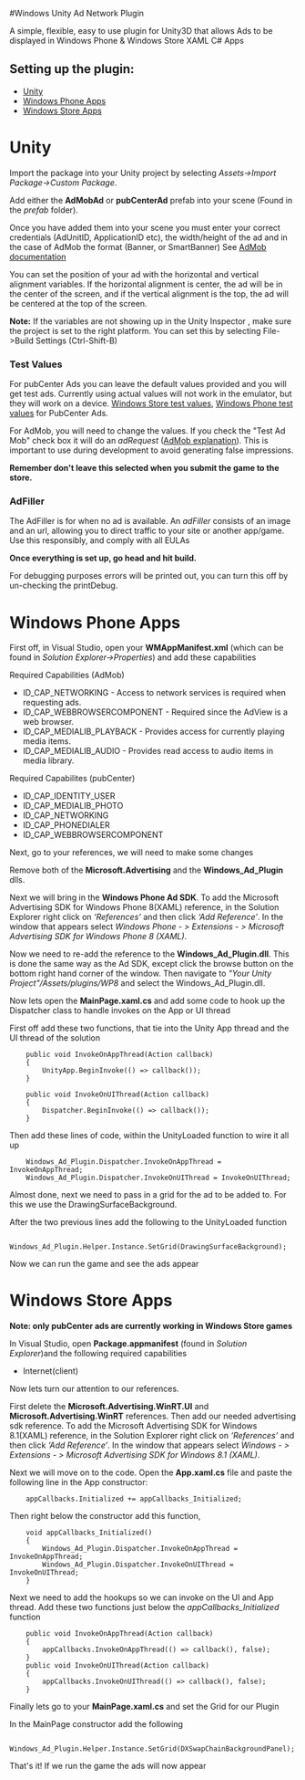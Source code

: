 #Windows Unity Ad Network Plugin

A simple, flexible, easy to use plugin for Unity3D that allows Ads to be displayed in Windows Phone &amp; Windows Store XAML C# Apps

## Setting up the plugin:
 
* [Unity](#Unity)
* [Windows Phone Apps](#WindowsPhone)
* [Windows Store Apps](#WindowsStore)
 
# <a name="Unity"></a>Unity

Import the package into your Unity project by selecting *Assets->Import Package->Custom Package*.

Add either the **AdMobAd** or **pubCenterAd** prefab into your scene (Found in the *prefab* folder).

Once you have added them into your scene you must enter your correct credentials (AdUnitID, ApplicationID etc), the width/height of the ad and in the case of AdMob the format (Banner, or SmartBanner) 
See [AdMob documentation](https://developers.google.com/mobile-ads-sdk/docs/admob/fundamentals)

You can set the position of your ad with the horizontal and vertical alignment variables. If the horizontal alignment is center, the ad will be in the center of the screen, and if the vertical alignment is the top, the ad will be centered at the top of the screen.

**Note:** If the variables are not showing up in the Unity Inspector , make sure the project is set to the right platform. You can set this by selecting File->Build Settings (Ctrl-Shift-B)

### Test Values ###
For pubCenter Ads you can leave the default values provided and you will get test ads.
Currently using actual values will not work in the emulator, but they will work on a device.
[Windows Store test values](http://msdn.microsoft.com/en-us/library/advertising-windows-test-mode-values(v=msads.10).aspx),  [Windows Phone test values](http://msdn.microsoft.com/en-us/library/advertising-mobile-windows-phone-test-mode-values(v=msads.20).aspx) for PubCenter Ads.

For AdMob, you will need to change the values. If you check the "Test Ad Mob" check box it will do an *adRequest* ([AdMob explanation](https://developers.google.com/mobile-ads-sdk/docs/admob/intermediate#wp)). This is important to use during development to avoid generating false impressions. 

**Remember don't leave this selected when you submit the game to the store.**
### AdFiller ###
The AdFiller is for when no ad is available. An *adFiller* consists of an image and an url, allowing you to direct traffic to your site or another app/game.
Use this responsibly, and comply with all EULAs 

**Once everything is set up, go head and hit build.**

For debugging purposes errors will be printed out, you can turn this off by un-checking the printDebug.


# <a name="WindowsPhone"></a>Windows Phone Apps
First off, in Visual Studio,
open your **WMAppManifest.xml** (which can be found in *Solution Explorer->Properties*) and add these capabilities

Required Capabilities (AdMob)

- ID\_CAP\_NETWORKING	- Access to network services is required when requesting ads.
- ID\_CAP\_WEBBROWSERCOMPONENT - Required since the AdView is a web browser.
- ID\_CAP\_MEDIALIB\_PLAYBACK - Provides access for currently playing media items.
- ID\_CAP\_MEDIALIB\_AUDIO - Provides read access to audio items in media library.

Required Capabilites (pubCenter)

- ID\_CAP\_IDENTITY\_USER
- ID\_CAP\_MEDIALIB\_PHOTO
- ID\_CAP\_NETWORKING
- ID\_CAP\_PHONEDIALER
- ID\_CAP\_WEBBROWSERCOMPONENT

Next, go to your references, we will need to make some changes

Remove both of the **Microsoft.Advertising** and the **Windows\_Ad\_Plugin** dlls.

Next we will bring in the **Windows Phone Ad SDK**. To add the Microsoft Advertising SDK for Windows Phone 8(XAML) reference, in the Solution Explorer right click on *‘References’* and then click *‘Add Reference’*. In the window that appears select *Windows Phone - > Extensions - > Microsoft Advertising SDK for Windows Phone 8 (XAML)*.

Now we need to re-add the reference to the **Windows\_Ad\_Plugin.dll**. This is done the same way as the Ad SDK, except click the browse button on the bottom right hand corner of the window. Then navigate to *"Your Unity Project"/Assets/plugins/WP8* and select the Windows\_Ad\_Plugin.dll.

Now lets open the **MainPage.xaml.cs** and add some code to hook up the Dispatcher class to handle invokes on the App or UI thread

First off add these two functions, that tie into the Unity App thread and the UI thread of the solution

		public void InvokeOnAppThread(Action callback)
        {
            UnityApp.BeginInvoke(() => callback());
        }

        public void InvokeOnUIThread(Action callback)
        {
            Dispatcher.BeginInvoke(() => callback());
        }
Then add these lines of code, within the UnityLoaded function to wire it all up

        Windows_Ad_Plugin.Dispatcher.InvokeOnAppThread = InvokeOnAppThread;
        Windows_Ad_Plugin.Dispatcher.InvokeOnUIThread = InvokeOnUIThread;

Almost done, next we need to pass in a grid for the ad to be added to.
For this we use the DrawingSurfaceBackground.

After the two previous lines add the following to the UnityLoaded function

		Windows_Ad_Plugin.Helper.Instance.SetGrid(DrawingSurfaceBackground);

Now we can run the game and see the ads appear
# <a name="WindowsStore"></a>Windows Store Apps

**Note: only pubCenter ads are currently working in Windows Store games**

In Visual Studio, open **Package.appmanifest** (found in *Solution Explorer*)and the following required capabilities


- Internet(client)

Now lets turn our attention to our references. 

First delete the **Microsoft.Advertising.WinRT.UI** and **Microsoft.Advertising.WinRT** references.
Then add our needed advertising sdk reference. To add the Microsoft Advertising SDK for Windows 8.1(XAML) reference, in the Solution Explorer right click on *‘References’* and then click *‘Add Reference’*. In the window that appears select *Windows - > Extensions - > Microsoft Advertising SDK for Windows 8.1 (XAML)*. 

Next we will move on to the code.
Open the **App.xaml.cs** file and paste the following line in the App constructor:
	
		appCallbacks.Initialized += appCallbacks_Initialized;

Then right below the constructor add this function, 
 		
		void appCallbacks_Initialized()
        {
            Windows_Ad_Plugin.Dispatcher.InvokeOnAppThread = InvokeOnAppThread;
            Windows_Ad_Plugin.Dispatcher.InvokeOnUIThread = InvokeOnUIThread;
        }

Next we need to add the hookups so we can invoke on the UI and App thread. Add these two functions just below the *appCallbacks_Initialized* function
        
		public void InvokeOnAppThread(Action callback)
        {
            appCallbacks.InvokeOnAppThread(() => callback(), false);
        }
        public void InvokeOnUIThread(Action callback)
        {
            appCallbacks.InvokeOnUIThread(() => callback(), false);
        }


Finally lets go to your **MainPage.xaml.cs** and set the Grid for our Plugin

In the MainPage constructor add the following

        Windows_Ad_Plugin.Helper.Instance.SetGrid(DXSwapChainBackgroundPanel);

That's it! If we run the game the ads will now appear
